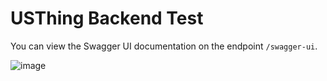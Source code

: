 # USThing Backend Test

You can view the Swagger UI documentation on the endpoint `/swagger-ui`.

![image](https://github.com/user-attachments/assets/859c8a4b-4fd6-4ee2-8b9f-45e7b4d1c80b)
